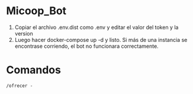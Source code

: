 Micoop_Bot
==========

1. Copiar el archivo .env.dist como .env y editar el valor del token y la
   version
2. Luego hacer docker-compose up -d y listo. Si más de una instancia se
   encontrase corriendo, el bot no funcionara correctamente.


Comandos
=========

```
/ofrecer -  

```
